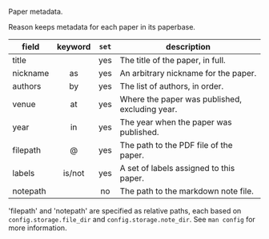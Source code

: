 Paper metadata.

Reason keeps metadata for each paper in its paperbase.

| field    | keyword | `set` |                   description                  |
|----------|:-------:|:-----:|------------------------------------------------|
| title    |         | yes   | The title of the paper, in full.               |
| nickname | as      | yes   | An arbitrary nickname for the paper.           |
| authors  | by      | yes   | The list of authors, in order.                 |
| venue    | at      | yes   | Where the paper was published, excluding year. |
| year     | in      | yes   | The year when the paper was published.         |
| filepath | @       | yes   | The path to the PDF file of the paper.         |
| labels   | is/not  | yes   | A set of labels assigned to this paper.        |
| notepath |         | no    | The path to the markdown note file.            |

'filepath' and 'notepath' are specified as relative paths,
each based on `config.storage.file_dir` and
`config.storage.note_dir`. See `man config` for more
information.
